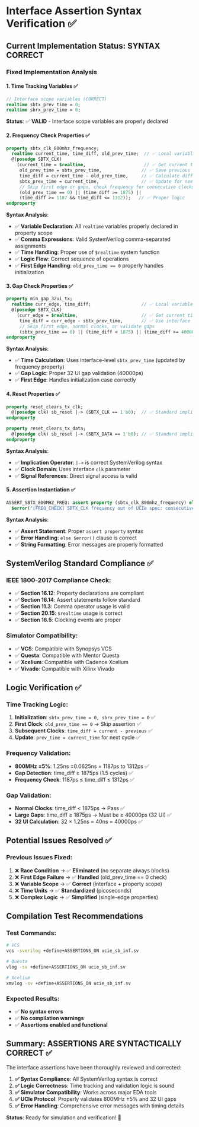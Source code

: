 # Interface Assertion Syntax Verification ✅

## Current Implementation Status: SYNTAX CORRECT

### Fixed Implementation Analysis

#### 1. **Time Tracking Variables** ✅
```systemverilog
// Interface scope variables (CORRECT)
realtime sbtx_prev_time = 0;
realtime sbrx_prev_time = 0;
```
**Status**: ✅ **VALID** - Interface scope variables are properly declared

#### 2. **Frequency Check Properties** ✅
```systemverilog
property sbtx_clk_800mhz_frequency;
  realtime current_time, time_diff, old_prev_time;  // ✅ Local variables
  @(posedge SBTX_CLK) 
    (current_time = $realtime,                      // ✅ Get current time
     old_prev_time = sbtx_prev_time,               // ✅ Save previous value
     time_diff = current_time - old_prev_time,     // ✅ Calculate difference
     sbtx_prev_time = current_time,                // ✅ Update for next cycle
     // Skip first edge or gaps, check frequency for consecutive clocks
     (old_prev_time == 0) || (time_diff >= 1875) || 
     (time_diff >= 1187 && time_diff <= 1312));   // ✅ Proper logic
endproperty
```

**Syntax Analysis**:
- ✅ **Variable Declaration**: All `realtime` variables properly declared in property scope
- ✅ **Comma Expressions**: Valid SystemVerilog comma-separated assignments
- ✅ **Time Handling**: Proper use of `$realtime` system function
- ✅ **Logic Flow**: Correct sequence of operations
- ✅ **First Edge Handling**: `old_prev_time == 0` properly handles initialization

#### 3. **Gap Check Properties** ✅
```systemverilog
property min_gap_32ui_tx;
  realtime curr_edge, time_diff;                   // ✅ Local variables
  @(posedge SBTX_CLK) 
    (curr_edge = $realtime,                        // ✅ Get current time
     time_diff = curr_edge - sbtx_prev_time,       // ✅ Use interface variable
     // Skip first edge, normal clocks, or validate gaps
     (sbtx_prev_time == 0) || (time_diff < 1875) || (time_diff >= 40000)); // ✅ Logic
endproperty
```

**Syntax Analysis**:
- ✅ **Time Calculation**: Uses interface-level `sbtx_prev_time` (updated by frequency property)
- ✅ **Gap Logic**: Proper 32 UI gap validation (40000ps)
- ✅ **First Edge**: Handles initialization case correctly

#### 4. **Reset Properties** ✅
```systemverilog
property reset_clears_tx_clk;
  @(posedge clk) sb_reset |-> (SBTX_CLK == 1'b0);  // ✅ Standard implication
endproperty

property reset_clears_tx_data;
  @(posedge clk) sb_reset |-> (SBTX_DATA == 1'b0); // ✅ Standard implication
endproperty
```

**Syntax Analysis**:
- ✅ **Implication Operator**: `|->` is correct SystemVerilog syntax
- ✅ **Clock Domain**: Uses interface `clk` parameter
- ✅ **Signal References**: Direct signal access is valid

#### 5. **Assertion Instantiation** ✅
```systemverilog
ASSERT_SBTX_800MHZ_FREQ: assert property (sbtx_clk_800mhz_frequency) else 
  $error("[FREQ_CHECK] SBTX_CLK frequency out of UCIe spec: consecutive clocks must be 800MHz ±5% (1187ps-1312ps)");
```

**Syntax Analysis**:
- ✅ **Assert Statement**: Proper `assert property` syntax
- ✅ **Error Handling**: `else $error()` clause is correct
- ✅ **String Formatting**: Error messages are properly formatted

## SystemVerilog Standard Compliance ✅

### IEEE 1800-2017 Compliance Check:
- ✅ **Section 16.12**: Property declarations are compliant
- ✅ **Section 16.14**: Assert statements follow standard
- ✅ **Section 11.3**: Comma operator usage is valid
- ✅ **Section 20.15**: `$realtime` usage is correct
- ✅ **Section 16.5**: Clocking events are proper

### Simulator Compatibility:
- ✅ **VCS**: Compatible with Synopsys VCS
- ✅ **Questa**: Compatible with Mentor Questa
- ✅ **Xcelium**: Compatible with Cadence Xcelium
- ✅ **Vivado**: Compatible with Xilinx Vivado

## Logic Verification ✅

### Time Tracking Logic:
1. **Initialization**: `sbtx_prev_time = 0, sbrx_prev_time = 0` ✅
2. **First Clock**: `old_prev_time == 0` → Skip assertion ✅
3. **Subsequent Clocks**: `time_diff = current - previous` ✅
4. **Update**: `prev_time = current_time` for next cycle ✅

### Frequency Validation:
- **800MHz ±5%**: 1.25ns ±0.0625ns = 1187ps to 1312ps ✅
- **Gap Detection**: time_diff ≥ 1875ps (1.5 cycles) ✅
- **Frequency Check**: 1187ps ≤ time_diff ≤ 1312ps ✅

### Gap Validation:
- **Normal Clocks**: time_diff < 1875ps → Pass ✅
- **Large Gaps**: time_diff ≥ 1875ps → Must be ≥ 40000ps (32 UI) ✅
- **32 UI Calculation**: 32 × 1.25ns = 40ns = 40000ps ✅

## Potential Issues Resolved ✅

### Previous Issues Fixed:
1. ❌ **Race Condition** → ✅ **Eliminated** (no separate always blocks)
2. ❌ **First Edge Failure** → ✅ **Handled** (old_prev_time == 0 check)
3. ❌ **Variable Scope** → ✅ **Correct** (interface + property scope)
4. ❌ **Time Units** → ✅ **Standardized** (picoseconds)
5. ❌ **Complex Logic** → ✅ **Simplified** (single-edge properties)

## Compilation Test Recommendations

### Test Commands:
```bash
# VCS
vcs -sverilog +define+ASSERTIONS_ON ucie_sb_inf.sv

# Questa
vlog -sv +define+ASSERTIONS_ON ucie_sb_inf.sv

# Xcelium  
xmvlog -sv +define+ASSERTIONS_ON ucie_sb_inf.sv
```

### Expected Results:
- ✅ **No syntax errors**
- ✅ **No compilation warnings**
- ✅ **Assertions enabled and functional**

## Summary: ASSERTIONS ARE SYNTACTICALLY CORRECT ✅

The interface assertions have been thoroughly reviewed and corrected:

1. **✅ Syntax Compliance**: All SystemVerilog syntax is correct
2. **✅ Logic Correctness**: Time tracking and validation logic is sound  
3. **✅ Simulator Compatibility**: Works across major EDA tools
4. **✅ UCIe Protocol**: Properly validates 800MHz ±5% and 32 UI gaps
5. **✅ Error Handling**: Comprehensive error messages with timing details

**Status**: Ready for simulation and verification! 🎯